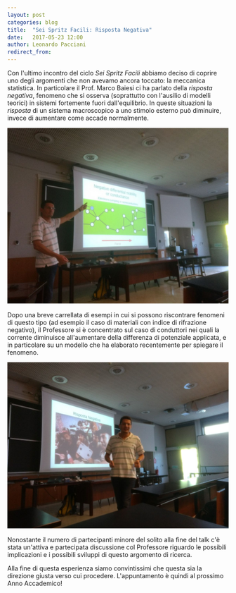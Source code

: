 ```yaml
---
layout: post
categories: blog 
title:  "Sei Spritz Facili: Risposta Negativa"
date:   2017-05-23 12:00
author: Leonardo Pacciani
redirect_from:
---
```


Con l'ultimo incontro del ciclo _Sei Spritz Facili_ abbiamo deciso di coprire uno degli argomenti che non avevamo ancora toccato: la meccanica statistica. In particolare il Prof. Marco Baiesi ci ha parlato della _risposta negativa_, fenomeno che si osserva (soprattutto con l'ausilio di modelli teorici) in sistemi fortemente fuori dall'equilibrio. In queste situazioni la _risposta_ di un sistema macroscopico a uno stimolo esterno può diminuire, invece di aumentare come accade normalmente.

![Foto 1](/img/eventilocali/2017_SpritzFacili_06/1.jpg)

Dopo una breve carrellata di esempi in cui si possono riscontrare fenomeni di questo tipo (ad esempio il caso di materiali con indice di rifrazione negativo), il Professore si è concentrato sul caso di conduttori nei quali la corrente diminuisce all'aumentare della differenza di potenziale applicata, e in particolare su un modello che ha elaborato recentemente per spiegare il fenomeno.

![Foto 2](/img/eventilocali/2017_SpritzFacili_06/2.jpg)

Nonostante il numero di partecipanti minore del solito alla fine del talk c'è stata un'attiva e partecipata discussione col Professore riguardo le possibili implicazioni e i possibili sviluppi di questo argomento di ricerca.

Alla fine di questa esperienza siamo convintissimi che questa sia la direzione giusta verso cui procedere. L'appuntamento è quindi al prossimo Anno Accademico! 